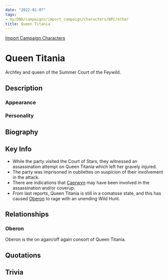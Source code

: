 ```yaml
---
date: "2022-01-07"
tags:
- my/DND/campaigns/import_campaign/characters/NPC/other
title: Queen Titania
---
```


[Import Campaign Characters](/dnd/characters/)

# Queen Titania

Archfey and queen of the Summer Court of the Feywild.

## Description

### Appearance

### Personality

## Biography

## Key Info

- While the party visited the Court of Stars, they witnessed an assassination attempt on Queen Titania which left her gravely injured.
- The party was imprisoned in oubliettes on suspicion of their involvement in the attack.
- There are indications that [Caerwyn](/dnd/characters/npcs/caerwyn-cadogan/) may have been involved in the assassination and/or coverup.
- From last reports, Queen Titania is still in a comatose state, and this has caused [Oberon](/dnd/characters/npcs/oberon/) to rage with an unending Wild Hunt.

## Relationships

### Oberon

Oberon is the on again/off again consort of Queen Titania.

## Quotations

## Trivia